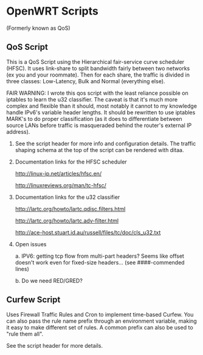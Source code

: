 # OpenWRT Scripts

(Formerly known as QoS)

## QoS Script

This is a QoS Script using the Hierarchical fair-service curve scheduler
(HFSC). It uses link-share to split bandwidth fairly between two networks (ex
you and your roommate). Then for each share, the traffic is divided in three
classes: Low-Latency, Bulk and Normal (everything else).

FAIR WARNING: I wrote this qos script with the least reliance possible on
iptables to learn the u32 classifier. The caveat is that it's much more
complex and flexible than it should, most notably it cannot to my knowledge
handle IPv6's variable header lengths. It should be rewritten to use iptables
MARK's to do proper classification (as it does to differentiate between source
LANs before traffic is masqueraded behind the router's external IP address).


1. See the script header for more info and configuration details. The traffic
   shaping schema at the top of the script can be rendered with ditaa.


2. Documentation links for the HFSC scheduler

   http://linux-ip.net/articles/hfsc.en/

   http://linuxreviews.org/man/tc-hfsc/


3. Documentation links for the u32 classifier

   http://lartc.org/howto/lartc.qdisc.filters.html

   http://lartc.org/howto/lartc.adv-filter.html

   http://ace-host.stuart.id.au/russell/files/tc/doc/cls_u32.txt


4. Open issues

   a. IPV6: getting tcp flow from multi-part headers? Seems like offset doesn't
	work even for fixed-size headers... (see ####-commended lines)

   b. Do we need RED/GRED?

## Curfew Script

Uses Firewall Traffic Rules and Cron to implement time-based Curfew. You can
also pass the rule name prefix through an environment variable, making it easy
to make different set of rules. A common prefix can also be used to "rule them
all".

See the script header for more details.

